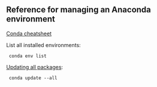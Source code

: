 ## Reference for managing an Anaconda environment

[Conda cheatsheet](https://docs.conda.io/projects/conda/en/4.6.0/_downloads/52a95608c49671267e40c689e0bc00ca/conda-cheatsheet.pdf)

List all installed environments:

``` conda env list```

[Updating all packages](https://www.anaconda.com/keeping-anaconda-date/):

``` conda update --all```
